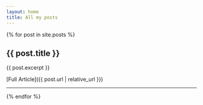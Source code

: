 ```yaml
---
layout: home
title: All my posts
---
```

<!-- theme from: https://github.com/pages-themes/hacker-->


{% for post in site.posts %}
## {{ post.title }}

{{ post.excerpt }}

[Full Article]({{ post.url | relative_url }})
___
{% endfor %}

